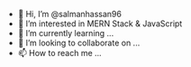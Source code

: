- 👋 Hi, I’m @salmanhassan96
- 👀 I’m interested in MERN Stack & JavaScript
- 🌱 I’m currently learning ...
- 💞️ I’m looking to collaborate on ...
- 📫 How to reach me ...

<!---
salmanhassan96/salmanhassan96 is a ✨ special ✨ repository because its `README.md` (this file) appears on your GitHub profile.
You can click the Preview link to take a look at your changes.
--->
